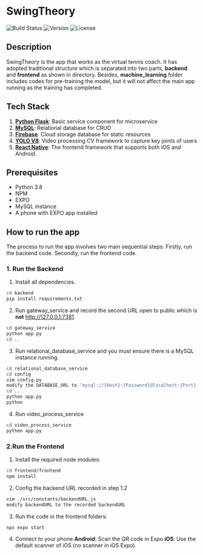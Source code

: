 # SwingTheory

 ![Build Status](https://img.shields.io/badge/build-passing-brightgreen) ![Version](https://img.shields.io/badge/version-1.0.0-green) ![License](https://img.shields.io/badge/license-MIT-green)

## Description

SwingTheory is the app that works as the virtual tennis coach. It has adopted traditional structure which is separated into two parts, **backend** and **frontend** as shown in directory. Besides, **machine_learning** folder includes codes for pre-training the model, but it will not affect the main app running as the training has completed.

## Tech Stack

1. **[Python Flask](https://flask.palletsprojects.com/en/3.0.x/)**: Basic service component for microservice
2. **[MySQL](https://www.mysql.com/)**: Relational database for CRUD
3. **[Firebase]((https://firebase.google.com/))**: Cloud storage database for static resources
4. **[YOLO V8](https://yolov8.com/)**: Video processing CV framework to capture key joints of users
5. **[React Native]((https://github.com/facebook/react-native))**: The frontend framework that supports both IOS and Android.

## Prerequisites

- Python 3.8
- NPM
- EXPO
- MySQL instance
- A phone with EXPO app installed

## How to run the app

The process to run the app involves two main sequential steps. Firstly, run the backend code. Secondly, run the frontend code.

### 1. Run the Backend

1. Install all dependencies.

``` bash
cd backend
pip install requirements.txt
```

2. Run gateway_service and record the second URL open to public which is **not** http://127.0.0.1:7381.
``` bash
cd gateway_service
python app.py
cd ..
```

3. Run relational_database_service and you must ensure there is a MySQL instance running.
``` bash
cd relational_database_service
cd config
vim config.py
modify the DATABASE_URL to 'mysql://{Host}:{Password}@localhost:{Port}'
cd ..
python app.py
python 
```

4. Run video_process_service
``` bash
cd video_process_service
python app.py
```

### 2.Run the Frontend

1. Install the required node modules:
  ```bash
  cd frontend/frontend
  npm install
  ```
2. Config the backend URL recorded in step 1.2
  ```bash
  vim ./src/constants/backendURL.js
  modify backendURL to the recorded backendURL
  ```
3. Run the code in the frontend folders:
  ```bash
  npx expo start
  ```

4. Connect to your phone
**Android**: Scan the QR code in Expo
**iOS**: Use the default scanner of iOS (no scanner in iOS Expo).